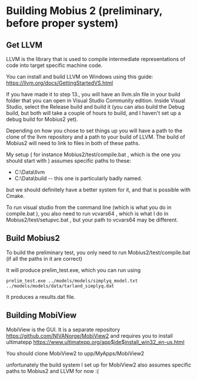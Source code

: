 
# Building Mobius 2 (preliminary, before proper system)

## Get LLVM

LLVM is the library that is used to compile intermediate representations of code into target specific machine code.

You can install and build LLVM on Windows using this guide:
https://llvm.org/docs/GettingStartedVS.html

If you have made it to step 13., you will have an llvm.sln file in your build folder that you can open in Visual Studio Community edition.
Inside Visual Studio, select the Release build and build it (you can also build the Debug build, but both will take a couple of hours to build, and I haven't set up a debug build for Mobius2 yet).

Depending on how you chose to set things up you will have a path to the clone of the llvm repository and a path to your build of LLVM. The build of Mobius2 will need to link to files in both of these paths.

My setup ( for instance Mobius2/test/compile.bat , which is the one you should start with ) assumes specific paths to these:
- C:\Data\llvm
- C:\Data\build     -- this one is particularly badly named.

but we should definitely have a better system for it, and that is possible with Cmake.

To run visual studio from the command line (which is what you do in compile.bat ), you also need to run vcvars64 , which is what I do in Mobius2/test/setupvc.bat , but your path to vcvars64 may be different.

## Build Mobius2

To build the preliminary test, you only need to run Mobius2/test/compile.bat (if all the paths in it are correct)

It will produce prelim_test.exe, which you can run using

	prelim_test.exe ../models/models/simplyq_model.txt ../models/models/data/tarland_simplyq.dat

It produces a results.dat file.

## Building MobiView

MobiView is the GUI. It is a separate repository
https://github.com/NIVANorge/MobiView2
and requires you to install ultimatepp
https://www.ultimatepp.org/app$ide$install_win32_en-us.html

You should clone MobiView2 to
upp/MyApps/MobiView2

unfortunately the build system I set up for MobiView2 also assumes specific paths to Mobius2 and LLVM for now :(
